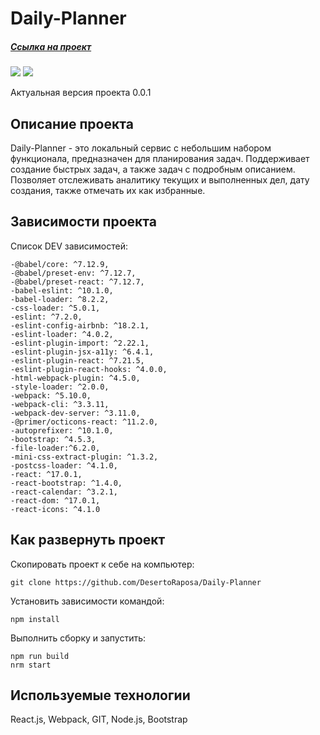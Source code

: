 # Daily-Planner

##### [Ссылка на проект](https://github.com/DesertoRaposa/Daily-Planner)

![](https://badgen.net/badge/Version/0.1.0/green)
![](https://badgen.net/badge/license/MIT/blue)

Актуальная версия проекта 0.0.1

## Описание проекта

Daily-Planner - это локальный сервис с небольшим набором функционала, предназначен для планирования задач. Поддерживает создание быстрых задач, а также задач с подробным описанием. Позволяет отслеживать аналитику текущих и выполненных дел, дату создания,  также отмечать их как избранные.

## Зависимости проекта

Список DEV зависимостей:

    -@babel/core: ^7.12.9,
    -@babel/preset-env: ^7.12.7,
    -@babel/preset-react: ^7.12.7,
    -babel-eslint: ^10.1.0,
    -babel-loader: ^8.2.2,
    -css-loader: ^5.0.1,
    -eslint: ^7.2.0,
    -eslint-config-airbnb: ^18.2.1,
    -eslint-loader: ^4.0.2,
    -eslint-plugin-import: ^2.22.1,
    -eslint-plugin-jsx-a11y: ^6.4.1,
    -eslint-plugin-react: ^7.21.5,
    -eslint-plugin-react-hooks: ^4.0.0,
    -html-webpack-plugin: ^4.5.0,
    -style-loader: ^2.0.0,
    -webpack: ^5.10.0,
    -webpack-cli: ^3.3.11,
    -webpack-dev-server: ^3.11.0,
    -@primer/octicons-react: ^11.2.0,
    -autoprefixer: ^10.1.0,
    -bootstrap: ^4.5.3,
    -file-loader:^6.2.0,
    -mini-css-extract-plugin: ^1.3.2,
    -postcss-loader: ^4.1.0,
    -react: ^17.0.1,
    -react-bootstrap: ^1.4.0,
    -react-calendar: ^3.2.1,
    -react-dom: ^17.0.1,
    -react-icons: ^4.1.0

## Как развернуть проект

Cкопировать проект к себе на компьютер: 

    git clone https://github.com/DesertoRaposa/Daily-Planner

Установить зависимости командой: 

    npm install

Выполнить сборку и запустить:
    
    npm run build
    nrm start

## Используемые технологии
React.js, Webpack, GIT, Node.js, Bootstrap


